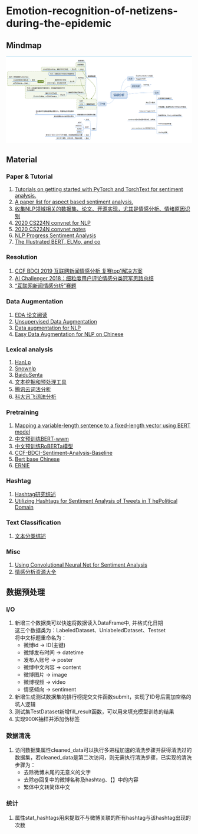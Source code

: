 # Emotion-recognition-of-netizens-during-the-epidemic

## Mindmap

![Mindmap](Docs/工作安排.png)

## Material

### Paper & Tutorial

1. [Tutorials on getting started with PyTorch and TorchText for sentiment analysis. ](https://github.com/bentrevett/pytorch-sentiment-analysis)
2. [A paper list for aspect based sentiment analysis. ](https://github.com/jiangqn/Aspect-Based-Sentiment-Analysis)
3. [收集NLP领域相关的数据集、论文、开源实现，尤其是情感分析、情绪原因识别](https://github.com/haiker2011/awesome-nlp-sentiment-analysis)
4. [2020 CS224N convnet for NLP](http://web.stanford.edu/class/cs224n/slides/cs224n-2020-lecture11-convnets.pdf)
5. [2020 CS224N convnet notes](http://web.stanford.edu/class/cs224n/readings/cs224n-2019-notes08-CNN.pdf)
6. [NLP Progress Sentiment Analysis](https://github.com/sebastianruder/NLP-progress/blob/master/english/sentiment_analysis.md)
7. [The Illustrated BERT, ELMo, and co](http://jalammar.github.io/illustrated-bert/)

### Resolution

1. [CCF BDCI 2019 互联网新闻情感分析 复赛top1解决方案 ](https://github.com/cxy229/BDCI2019-SENTIMENT-CLASSIFICATION)
2. [AI Challenger 2018：细粒度用户评论情感分类冠军思路总结 ](https://mp.weixin.qq.com/s/FJtMDoNksSZLYdoEzixJTQ)
3. [“互联网新闻情感分析”赛题](https://github.com/DefuLi/Emotional-Analysis-of-Internet-News)

### Data Augmentation

1. [EDA 论文阅读](https://www.ctolib.com/zhanlaoban-eda_nlp_for_Chinese.html)
2. [Unsupervised Data Augmentation ](https://github.com/google-research/uda)
3. [Data augmentation for NLP](https://github.com/makcedward/nlpaug)
4. [Easy Data Augmentation for NLP on Chinese ](https://github.com/gmftbyGMFTBY/EDA-NLP-Chinese)

### Lexical analysis

1. [HanLp](https://github.com/hankcs/HanLP)
2. [Snownlp](https://github.com/isnowfy/snownlp)
3. [BaiduSenta](https://github.com/baidu/Senta)
4. [文本挖掘和预处理工具](https://github.com/blmoistawinde/HarvestText)
5. [腾讯云词法分析](https://cloud.tencent.com/document/product/271/35494)
6. [科大讯飞词法分析](https://www.xfyun.cn/doc/nlp/emotion-analysis/API.html)

### Pretraining

1. [Mapping a variable-length sentence to a fixed-length vector using BERT model ](https://github.com/hanxiao/bert-as-service)
2. [中文预训练BERT-wwm](https://github.com/ymcui/Chinese-BERT-wwm)
3. [中文预训练RoBERTa模型](https://github.com/brightmart/roberta_zh)
4. [CCF-BDCI-Sentiment-Analysis-Baseline](https://github.com/guoday/CCF-BDCI-Sentiment-Analysis-Baseline)
5. [Bert base Chinese](https://github.com/google-research/bert)
6. [ERNIE](https://github.com/PaddlePaddle/ERNIE/blob/develop/README.zh.md)

### Hashtag

1. [Hashtag研究综述](http://manu44.magtech.com.cn/Jwk_infotech_wk3/article/2015/1003-3513/1003-3513-31-10-40.html#close)
2. [Utilizing Hashtags for Sentiment Analysis of Tweets in T hePolitical Domain ](https://sci-hub.tw/10.1145/3055635.3056631)

### Text Classification

1. [文本分类综述](https://zhuanlan.zhihu.com/p/76003775)

### Misc

1. [Using Convolutional Neural Net for Sentiment Analysis ](https://github.com/Theo-/sentiment-analysis-keras-conv)
2. [情感分析资源大全](https://blog.csdn.net/qq280929090/article/details/70838025)

## 数据预处理

### I/O
1. 新增三个数据类可以快速将数据读入DataFrame中, 并格式化日期 \
这三个数据类为：LabeledDataset、UnlabeledDataset、Testset \
将中文标题重命名为：
    - 微博id -> ID(主键)
    - 微博发布时间 -> datetime
    - 发布人账号 -> poster
    - 微博中文内容 -> content
    - 微博图片 -> image
    - 微博视频 -> video
    - 情感倾向 -> sentiment
2. 新增生成测试数据集的排行榜提交文件函数submit，实现了ID号后需加空格的坑人逻辑
3. 测试集TestDataset新增fill_result函数，可以用来填充模型训练的结果
4. 实现900K抽样并添加伪标签

### 数据清洗

1. 访问数据集属性cleaned_data可以执行多进程加速的清洗步骤并获得清洗过的数据集，若cleaned_data是第二次访问，则无需执行清洗步骤，已实现的清洗步骤为：
    - 去除微博末尾的无意义的文字
    - 去除@回复中的微博名称及hashtag、【】中的内容
    - 繁体中文转简体中文
    
### 统计
1. 属性stat_hashtags用来提取不与微博关联的所有hashtag与该hashtag出现的次数